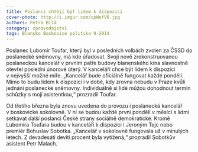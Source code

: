 ```yaml
---
title: Poslanci chtějí být lidem k dispozici
cover-photo: http://i.imgur.com/cpWefV6.jpg
authors: Petra Bílá
category: zpravodajství
tags: Blansko Boskovice politika 9-2014
---
```


Poslanec Lubomír Toufar, který byl v posledních volbách zvolen za ČSSD do poslanecké sněmovny, má kde úřadovat. Svoji nově zrekonstruovanou poslaneckou kancelář v prvním patře budovy blanenského kina slavnostně otevřel poslední únorové úterý. V kanceláři chce být lidem k dispozici v nejvyšší možné míře. „Kancelář bude oficiálně fungovat každé pondělí. Mimo to budu lidem k dispozici i v době, kdy zrovna nebudu v Praze kvůli jednání poslanecké sněmovny. Individuálně si lidé můžou dohodnout termín schůzky s mojí asistentkou,“ prozradil Toufar. 

Od třetího března byla znovu uvedena do provozu i poslanecká kancelář v boskovické sokolovně. V ní se budou každé první pondělí v měsíci s lidmi setkávat další poslanci České strany sociálně demokratické. Kromě Lubomíra Toufara budou v kanceláři k dispozici i Jeroným Tejc nebo premiér Bohuslav Sobotka. „Kancelář v sokolovně fungovala už v minulých letech. Z devadesáti devíti procent byla vytížená,“ prozradil Sobotkův asistent Petr Malach.